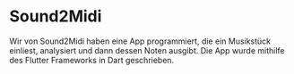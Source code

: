 # Sound2Midi

Wir von Sound2Midi haben eine App programmiert, die ein Musikstück einliest, analysiert und dann dessen Noten ausgibt. 
Die App wurde mithilfe des Flutter Frameworks in Dart geschrieben.
